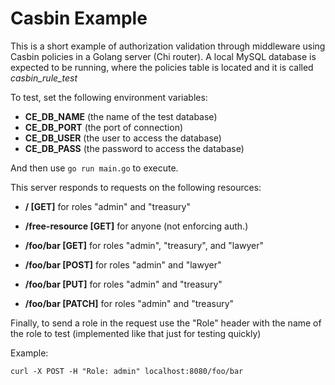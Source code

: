 # Casbin Example

This is a short example of authorization validation through middleware using Casbin policies in a Golang server (Chi router). A local MySQL database is expected to be running, where the policies table is located and it is called *casbin_rule_test*

To test, set the following environment variables:

- **CE_DB_NAME** (the name of the test database)
- **CE_DB_PORT** (the port of connection)
- **CE_DB_USER** (the user to access the database)
- **CE_DB_PASS** (the password to access the database)

And then use `go run main.go` to execute.

This server responds to requests on the following resources:

- **/ [GET]** for roles "admin" and "treasury"

- **/free-resource [GET]** for anyone (not enforcing auth.)

- **/foo/bar [GET]** for roles "admin", "treasury", and "lawyer"

- **/foo/bar [POST]** for roles "admin" and "lawyer"

- **/foo/bar [PUT]** for roles "admin" and "treasury"

- **/foo/bar [PATCH]** for roles "admin" and "treasury"

Finally, to send a role in the request use the "Role" header with the name of the role to test (implemented like that just for testing quickly)

Example:

```curl -X POST -H "Role: admin" localhost:8080/foo/bar```